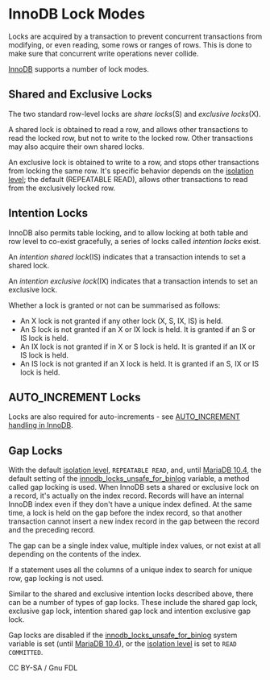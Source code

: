 # InnoDB Lock Modes

Locks are acquired by a transaction to prevent concurrent transactions from modifying, or even reading, some rows or ranges of rows. This is done to make sure that concurrent write operations never collide.

[InnoDB](./) supports a number of lock modes.

## Shared and Exclusive Locks

The two standard row-level locks are _share locks_(S) and _exclusive locks_(X).

A shared lock is obtained to read a row, and allows other transactions to read the locked row, but not to write to the locked row. Other transactions may also acquire their own shared locks.

An exclusive lock is obtained to write to a row, and stops other transactions from locking the same row. It's specific behavior depends on the [isolation level](../../sql-statements/transactions/set-transaction.md); the default (REPEATABLE READ), allows other transactions to read from the exclusively locked row.

## Intention Locks

InnoDB also permits table locking, and to allow locking at both table and row level to co-exist gracefully, a series of locks called _intention locks_ exist.

An _intention shared lock_(IS) indicates that a transaction intends to set a shared lock.

An _intention exclusive lock_(IX) indicates that a transaction intends to set an exclusive lock.

Whether a lock is granted or not can be summarised as follows:

* An X lock is not granted if any other lock (X, S, IX, IS) is held.
* An S lock is not granted if an X or IX lock is held. It is granted if an S or IS lock is held.
* An IX lock is not granted if in X or S lock is held. It is granted if an IX or IS lock is held.
* An IS lock is not granted if an X lock is held. It is granted if an S, IX or IS lock is held.

## AUTO\_INCREMENT Locks

Locks are also required for auto-increments - see [AUTO\_INCREMENT handling in InnoDB](auto_increment-handling-in-innodb.md).

## Gap Locks

With the default [isolation level](../../sql-statements/transactions/set-transaction.md), `REPEATABLE READ`, and, until [MariaDB 10.4](broken-reference), the default setting of the [innodb\_locks\_unsafe\_for\_binlog](innodb-system-variables.md#innodb_locks_unsafe_for_binlog) variable, a method called gap locking is used. When InnoDB sets a shared or exclusive lock on a record, it's actually on the index record. Records will have an internal InnoDB index even if they don't have a unique index defined. At the same time, a lock is held on the gap before the index record, so that another transaction cannot insert a new index record in the gap between the record and the preceding record.

The gap can be a single index value, multiple index values, or not exist at all depending on the contents of the index.

If a statement uses all the columns of a unique index to search for unique row, gap locking is not used.

Similar to the shared and exclusive intention locks described above, there can be a number of types of gap locks. These include the shared gap lock, exclusive gap lock, intention shared gap lock and intention exclusive gap lock.

Gap locks are disabled if the [innodb\_locks\_unsafe\_for\_binlog](innodb-system-variables.md#innodb_locks_unsafe_for_binlog) system variable is set (until [MariaDB 10.4](broken-reference)), or the [isolation level](../../sql-statements/transactions/set-transaction.md) is set to `READ COMMITTED`.

CC BY-SA / Gnu FDL

